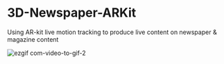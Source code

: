 # 3D-Newspaper-ARKit
Using AR-kit live motion tracking to produce live content on newspaper &amp; magazine content 


![ezgif com-video-to-gif-2](https://user-images.githubusercontent.com/36542195/50773197-19d8c680-1288-11e9-8c00-d7c8c63f4b4e.gif)
